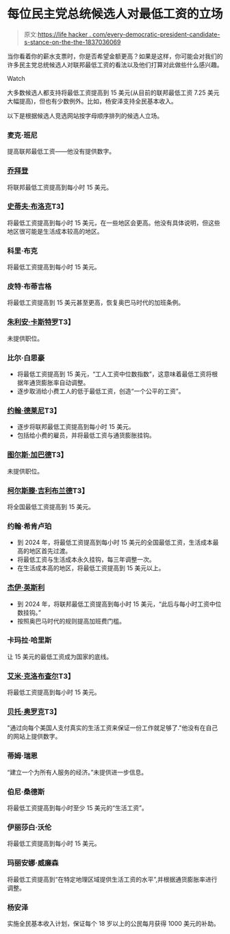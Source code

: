 # 每位民主党总统候选人对最低工资的立场

> 原文:[https://life hacker . com/every-democratic-president-candidate-s-stance-on-the-the-1837036069](https://lifehacker.com/every-democratic-presidential-candidate-s-stance-on-the-1837036069)

当你看着你的薪水支票时，你是否希望金额更高？如果是这样，你可能会对我们的许多民主党总统候选人对联邦最低工资的看法以及他们打算对此做些什么感兴趣。

Watch

大多数候选人都支持将最低工资提高到 15 美元(从目前的联邦最低工资 7.25 美元大幅提高)，但也有少数例外。比如，杨安泽支持全民基本收入。

以下是根据候选人竞选网站按字母顺序排列的候选人立场。

### 麦克·班尼

提高联邦最低工资——他没有提供数字。

### [乔拜登](https://joebiden.com/joes-vision/)

将联邦最低工资提高到每小时 15 美元。

### [史蒂夫·布洛克](https://stevebullock.com/economy/)T3】

将最低工资提高到每小时 15 美元，在一些地区会更高。他没有具体说明，但这些地区很可能是生活成本较高的地区。

### 科里·布克

将最低工资提高到每小时 15 美元。

### 皮特·布蒂吉格

将最低工资提高到 15 美元甚至更高，恢复奥巴马时代的加班条例。

### [朱利安·卡斯特罗](https://www.julianforthefuture.com)T3】

未提供职位。

### 比尔·白思豪

*   将最低工资提高到 15 美元，“工人工资中位数指数”，这意味着最低工资将根据年通货膨胀率自动调整。
*   逐步取消给小费工人的低于最低工资，创造“一个公平的工资”。

### [约翰·德莱尼](https://www.johndelaney.com/issues/living-wage/)T3】

*   逐步将联邦最低工资提高到每小时 15 美元。
*   包括给小费的雇员，并将最低工资与通货膨胀挂钩。

### [图尔斯·加巴德](https://www.tulsi2020.com)T3】

未提供职位。

### [柯尔斯滕·吉利布兰德](https://kirstengillibrand.com/issues/economy/)T3】

将全国最低工资提高到 15 美元。

### 约翰·希肯卢珀

*   到 2024 年，将最低工资提高到每小时 15 美元的全国最低工资，生活成本最高的地区首先过渡。
*   将最低工资与生活成本永久挂钩，每三年调整一次。
*   在生活成本高的地区，将最低工资提高到 15 美元以上。

### [杰伊·英斯利](https://www.jayinslee.com/issues/evergreen-economy)

*   到 2024 年，将联邦最低工资提高到每小时 15 美元，“此后与每小时工资中位数挂钩。”
*   按照奥巴马时代的规则提高加班费门槛。

### 卡玛拉·哈里斯

让 15 美元的最低工资成为国家的底线。

### [艾米·克洛布查尔](https://amyklobuchar.com/issues/shared-prosperity-and-economic-justice/)T3】

将最低工资提高到每小时 15 美元。

### [贝托·奥罗克](https://betoorourke.com/kickoff-remarks/#income-inequality)T3】

"通过向每个美国人支付真实的生活工资来保证一份工作就足够了."他没有在自己的网站上提供数字。

### 蒂姆·瑞恩

“建立一个为所有人服务的经济。”未提供进一步信息。

### 伯尼·桑德斯

将最低工资提高到每小时至少 15 美元的“生活工资”。

### 伊丽莎白·沃伦

将最低工资提高到每小时 15 美元。

### 玛丽安娜·威廉森

将最低工资提高到“在特定地理区域提供生活工资的水平”,并根据通货膨胀率进行调整。

### 杨安泽

实施全民基本收入计划，保证每个 18 岁以上的公民每月获得 1000 美元的补助。